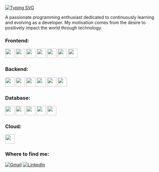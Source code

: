 [![Typing SVG](https://readme-typing-svg.demolab.com?font=Fira+Code&weight=600&size=25&pause=100000&color=214cce&random=false&width=435&height=40&lines=Hi+there+i'am+Matheus+Borges!+%F0%9F%91%BE%F0%9F%93%9A%F0%9F%92%99)](https://git.io/typing-svg)

<p align="left">A passionate programming enthusiast dedicated to continuously learning and evolving as a developer. My motivation comes from the desire to positively impact the world through technology.</p>

<h3 align="left">Frontend:</h3>
<div align="left">
  <img width="30" src="https://cdn.jsdelivr.net/gh/devicons/devicon/icons/javascript/javascript-original.svg" />
  <img width="30" src="https://cdn.worldvectorlogo.com/logos/react-2.svg" />
  <img width="30" src="https://cdn.worldvectorlogo.com/logos/next-js.svg" />
  <img width="30" src="https://www.svgrepo.com/show/374167/vite.svg" />
  <img width="30" src="https://www.svgrepo.com/show/493625/vue-vuejs-javascript-js-framework.svg" />
  <img width="30" src="https://www.svgrepo.com/show/373940/nuxt.svg" />
  <img width="30" src="https://www.svgrepo.com/show/452156/angular.svg" />
</div>

<h3 align="left">Backend:</h3>
<div align="left">
  <img width="30" src="https://www.svgrepo.com/show/452075/node-js.svg" />
  <img width="30" src="https://www.svgrepo.com/show/374146/typescript-official.svg" />
  <img width="30" src="https://www.svgrepo.com/show/452095/ruby.svg" />
  <img width="30" src="https://www.svgrepo.com/show/452091/python.svg" />
  <img width="30" src="https://www.svgrepo.com/show/452234/java.svg" />
  <img width="30" src="https://cdn.jsdelivr.net/gh/devicons/devicon/icons/spring/spring-original.svg" />
</div>

<h3 align="left">Database:</h3>
<div align="left">
  <img width="30" src="https://www.svgrepo.com/show/354152/oracle.svg" />
  <img width="30" src="https://www.svgrepo.com/show/354200/postgresql.svg" />
  <img width="30" src="https://www.svgrepo.com/show/303251/mysql-logo.svg" />
  <img width="30" src="https://www.svgrepo.com/show/331488/mongodb.svg" />
  <img width="30" src="https://www.svgrepo.com/show/303460/redis-logo.svg" />
</div>

<h3 align="left">Cloud:</h3>
<div align="left">
  <img width="30" src="https://www.svgrepo.com/show/448266/aws.svg" />
</div>


<h3 align="left">Where to find me:</h3>

[![Gmail](https://img.shields.io/badge/Gmail-D14836?style=for-the-badge&logo=gmail&logoColor=white)](mailto:mathesuborgescode@gmail.com)
[![LinkedIn](https://img.shields.io/badge/LinkedIn-0077B5?style=for-the-badge&logo=linkedin&logoColor=white)](https://www.linkedin.com/in/matheus-borges-guedes)
